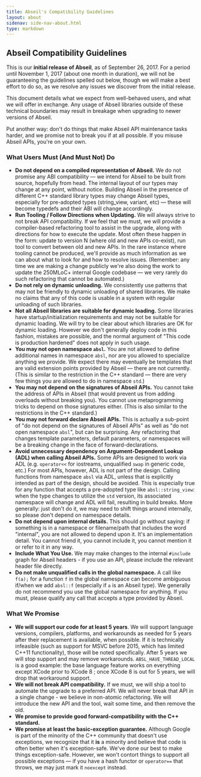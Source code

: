 ```yaml
---
title: Abseil's Compatibility Guidelines
layout: about
sidenav: side-nav-about.html
type: markdown
---
```


## Abseil Compatibility Guidelines

<p class="note">This is our <b>initial release of Abseil</b>, as of September
26, 2017. For a period until November 1, 2017 (about one month in duration),
we will not be guaranteeing the guidelines spelled out below, though
we will make a best effort to do so, as we resolve any issues we discover
from the initial release.</p>


This document details what we expect from well-behaved users, and what
we will offer in exchange. Any usage of Abseil libraries outside of
these technical boundaries may result in breakage when upgrading to
newer versions of Abseil.  

Put another way: don't do things that make Abseil API maintenance
tasks harder, and we promise not to break you if at all possible. If
you misuse Abseil APIs, you're on your own.

### What Users Must (And Must Not) Do

* **Do not depend on a compiled representation of Abseil.** We do not
  promise any ABI compatibility &mdash; we intend for Abseil to be
  built from source, hopefully from head. The internal layout of our
  types may change at any point, without notice. Building Abseil in
  the presence of different C++ standard library types may change
  Abseil types, especially for pre-adopted types (string_view,
  variant, etc) &mdash; these will become typedefs and their ABI will
  change accordingly.
* **Run Tooling / Follow Directions when Updating.** We will always
  strive to not break API compatibility. If we feel that we must, we
  will provide a compiler-based refactoring tool to assist in the
  upgrade, along with directions for how to execute the update. Most
  often these happen in the form: update to version N (where old and
  new APIs co-exist), run tool to convert between old and new APIs. In
  the rare instance where tooling cannot be produced, we'll provide as
  much information as we can about what to look for and how to resolve
  issues. (Remember: any time we are making a change publicly we're
  also doing the work to update the 250MLoC+ internal Google codebase
  &mdash; we very rarely do such refactoring that cannot be
  automated.)
* **Do not rely on dynamic unloading.** We consistently use patterns
  that may not be friendly to dynamic unloading of shared libraries.
  We make no claims that any of this code is usable in a system with
  regular unloading of such libraries.
* **Not all Abseil libraries are suitable for dynamic loading.** Some
  libraries have startup/initialization requirements and may not be
  suitable for dynamic loading.  We will try to be clear about which
  libraries are OK for dynamic loading. However we don't generally
  deploy code in this fashion, mistakes are possible, and the normal
  argument of "This code is production hardened" does not apply in
  such usage.
* **You may not open namespace `absl`.** You are not allowed to define
  additional names in namespace `absl`, nor are you allowed to
  specialize anything we provide. We expect there may eventually be
  templates that are valid extension points provided by Abseil &mdash;
  there are not currently. (This is similar to the restriction in the
  C++ standard &mdash; there are very few things you are allowed to do
  in namespace `std`.)
* **You may not depend on the signatures of Abseil APIs.** You cannot
  take the address of APIs in Abseil (that would prevent us from
  adding overloads without breaking you). You cannot use
  metaprogramming tricks to depend on those signatures either. (This
  is also similar to the restrictions in the C++ standard.)
* **You may not forward declare Abseil APIs.** This is actually a
  sub-point of "do not depend on the signatures of Abseil APIs" as
  well as "do not open namespace `absl`", but can be surprising. Any
  refactoring that changes template parameters, default parameters, or
  namespaces will be a breaking change in the face of
  forward-declarations.
* **Avoid unnecessary dependency on Argument-Dependent Lookup (ADL)
  when calling Abseil APIs.** Some APIs are designed to work via ADL
  (e.g. `operator<<` for iostreams, unqualified `swap` in generic
  code, etc.) For most APIs, however, ADL is not part of the design.
  Calling functions from namespace `absl` via ADL, unless that is
  explicitly intended as part of the design, should be avoided.
  This is especially true for any function that accepts a pre-adopted
  type like `absl::string_view`: when the type changes to utilize the
  `std` version, its associated namespace will change and ADL will
  fail, resulting in build breaks. More generally: just don't do it,
  we may need to shift things around internally, so please don't
  depend on namespace details.
* **Do not depend upon internal details.** This should go without
  saying: if something is in a namespace or filename/path that
  includes the word "internal", you are not allowed to depend upon it.
  It's an implementation  detail. You cannot friend it, you cannot
  include it, you cannot mention it or refer to it in any way.
* **Include What You Use.** We may make changes to the internal `#include`
  graph for Abseil headers - if you use an API, please include the relevant
  header file directly.
* **Do not make unqualified calls in the global namespace.** A call like `f(a);`
  for a function `f` in the global namespace can become ambiguous if/when we add
  `absl::f` (especially if `a` is an Abseil type). We generally do not recommend
  you use the global namespace for anything. If you must, please qualify any
  call that accepts a type provided by Abseil.

### What We Promise

* **We will support our code for at least 5 years**. We will support language
  versions, compilers, platforms, and workarounds as needed for 5 years after
  their replacement is available, when possible. If it is technically infeasible
  (such as support for MSVC before 2015, which has limited C++11 functionality),
  those will be noted specifically. After 5 years we will stop support and may
  remove workarounds. `ABSL_HAVE_THREAD_LOCAL` is a good example: the base 
  language feature works on everything except XCode prior to XCode 8 ; once
  XCode 8 is out for 5 years, we will drop that workaround support.
* **We will not break API compatibility.** If we must, we will ship a tool to
  automate the upgrade to a preferred API. We will never break that API in a
  single change - we believe in non-atomic refactoring. We will introduce the
  new API and the tool, wait some time, and then remove the old.
* **We promise to provide good forward-compatibility with the C++
  standard.**
* **We promise at least the basic-exception guarantee.** Although
  Google is part of the minority of the C++ community that doesn't use
  exceptions, we recognize that it **is** a minority and believe that
  code is often better when it's exception-safe. We've done our best
  to make things exception-safe. However, we won't contort things to
  support all possible exceptions &mdash; if you have a hash functor
  or `operator==` that throws, we may just mark it `noexcept` instead.
